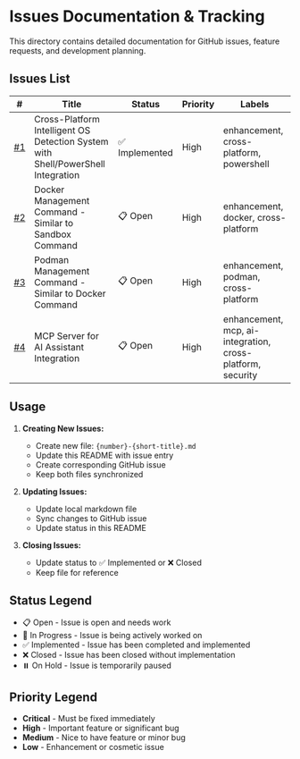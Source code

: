 # Issues Documentation & Tracking

This directory contains detailed documentation for GitHub issues, feature requests, and development planning.

## Issues List

| # | Title | Status | Priority | Labels |
|---|-------|--------|----------|--------|
| [#1](001-cross-platform-os-detection.md) | Cross-Platform Intelligent OS Detection System with Shell/PowerShell Integration | ✅ Implemented | High | enhancement, cross-platform, powershell |
| [#2](002-docker-management-command.md) | Docker Management Command - Similar to Sandbox Command | 📋 Open | High | enhancement, docker, cross-platform |
| [#3](003-podman-management-command.md) | Podman Management Command - Similar to Docker Command | 📋 Open | High | enhancement, podman, cross-platform |
| [#4](004-mcp-server-ai-integration.md) | MCP Server for AI Assistant Integration | 📋 Open | High | enhancement, mcp, ai-integration, cross-platform, security |

## Usage

1. **Creating New Issues:**
   - Create new file: `{number}-{short-title}.md`
   - Update this README with issue entry
   - Create corresponding GitHub issue
   - Keep both files synchronized

2. **Updating Issues:**
   - Update local markdown file
   - Sync changes to GitHub issue
   - Update status in this README

3. **Closing Issues:**
   - Update status to ✅ Implemented or ❌ Closed
   - Keep file for reference

## Status Legend
- 📋 Open - Issue is open and needs work
- 🔄 In Progress - Issue is being actively worked on  
- ✅ Implemented - Issue has been completed and implemented
- ❌ Closed - Issue has been closed without implementation
- ⏸️ On Hold - Issue is temporarily paused

## Priority Legend
- **Critical** - Must be fixed immediately
- **High** - Important feature or significant bug
- **Medium** - Nice to have feature or minor bug
- **Low** - Enhancement or cosmetic issue